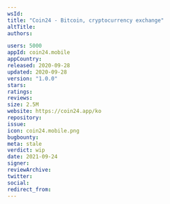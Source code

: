 ```yaml
---
wsId: 
title: "Coin24 - Bitcoin, cryptocurrency exchange"
altTitle: 
authors:

users: 5000
appId: coin24.mobile
appCountry: 
released: 2020-09-28
updated: 2020-09-28
version: "1.0.0"
stars: 
ratings: 
reviews: 
size: 2.5M
website: https://coin24.app/ko
repository: 
issue: 
icon: coin24.mobile.png
bugbounty: 
meta: stale
verdict: wip
date: 2021-09-24
signer: 
reviewArchive:
twitter: 
social:
redirect_from:
---
```


